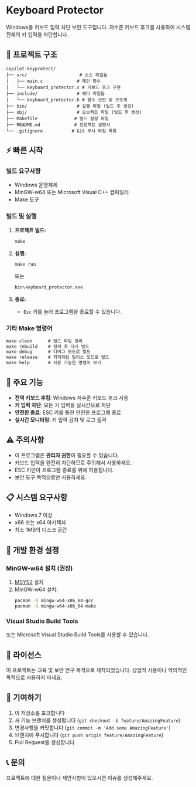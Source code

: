 # Keyboard Protector

Windows용 키보드 입력 차단 보안 도구입니다. 저수준 키보드 후크를 사용하여 시스템 전체의 키 입력을 차단합니다.

## 🔧 프로젝트 구조

```
copilot-keyprotect/
├── src/                    # 소스 파일들
│   ├── main.c             # 메인 함수
│   └── keyboard_protector.c # 키보드 후크 구현
├── include/               # 헤더 파일들
│   └── keyboard_protector.h # 함수 선언 및 구조체
├── bin/                   # 실행 파일 (빌드 후 생성)
├── obj/                   # 오브젝트 파일 (빌드 후 생성)
├── Makefile              # 빌드 설정 파일
├── README.md             # 프로젝트 설명서
└── .gitignore           # Git 무시 파일 목록
```

## ⚡ 빠른 시작

### 빌드 요구사항
- Windows 운영체제
- MinGW-w64 또는 Microsoft Visual C++ 컴파일러
- Make 도구

### 빌드 및 실행

1. **프로젝트 빌드:**
   ```cmd
   make
   ```

2. **실행:**
   ```cmd
   make run
   ```
   또는
   ```cmd
   bin\keyboard_protector.exe
   ```

3. **종료:**
   - `Esc` 키를 눌러 프로그램을 종료할 수 있습니다.

### 기타 Make 명령어

```cmd
make clean      # 빌드 파일 정리
make rebuild    # 정리 후 다시 빌드
make debug      # 디버그 모드로 빌드
make release    # 최적화된 릴리스 모드로 빌드
make help       # 사용 가능한 명령어 보기
```

## 🚀 주요 기능

- **전역 키보드 후킹**: Windows 저수준 키보드 후크 사용
- **키 입력 차단**: 모든 키 입력을 실시간으로 차단
- **안전한 종료**: ESC 키를 통한 안전한 프로그램 종료
- **실시간 모니터링**: 키 입력 감지 및 로그 출력

## ⚠️ 주의사항

- 이 프로그램은 **관리자 권한**이 필요할 수 있습니다.
- 키보드 입력을 완전히 차단하므로 주의해서 사용하세요.
- ESC 키만이 프로그램 종료를 위해 허용됩니다.
- 보안 도구 목적으로만 사용하세요.

## 📋 시스템 요구사항

- Windows 7 이상
- x86 또는 x64 아키텍처
- 최소 1MB의 디스크 공간

## 🔨 개발 환경 설정

### MinGW-w64 설치 (권장)
1. [MSYS2](https://www.msys2.org/) 설치
2. MinGW-w64 설치:
   ```bash
   pacman -S mingw-w64-x86_64-gcc
   pacman -S mingw-w64-x86_64-make
   ```

### Visual Studio Build Tools
또는 Microsoft Visual Studio Build Tools를 사용할 수 있습니다.

## 📝 라이선스

이 프로젝트는 교육 및 보안 연구 목적으로 제작되었습니다. 
상업적 사용이나 악의적인 목적으로 사용하지 마세요.

## 🤝 기여하기

1. 이 저장소를 포크합니다
2. 새 기능 브랜치를 생성합니다 (`git checkout -b feature/AmazingFeature`)
3. 변경사항을 커밋합니다 (`git commit -m 'Add some AmazingFeature'`)
4. 브랜치에 푸시합니다 (`git push origin feature/AmazingFeature`)
5. Pull Request를 생성합니다

## 📞 문의

프로젝트에 대한 질문이나 제안사항이 있으시면 이슈를 생성해주세요.